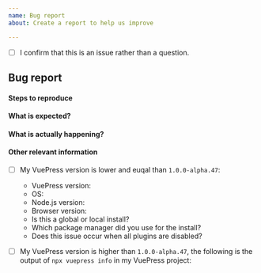 ```yaml
---
name: Bug report
about: Create a report to help us improve

---
```


<!-- Please don't delete this template or we'll close your issue -->
<!-- Before creating an issue please make sure you are using the latest version of VuePress. -->

<!-- Please confirm you will submit an issue. -->
<!-- Issues which contain questions or support requests will be closed. -->
<!-- (Update "[ ]" to "[x]" to check a box) -->

- [ ] I confirm that this is an issue rather than a question.

<!-- Please ask questions via following several ways. -->
<!-- https://vue-land.js.org/ -->
<!-- https://forum.vuejs.org/ -->
<!-- https://stackoverflow.com/questions/ask?tags=vuepress -->

## Bug report

#### Steps to reproduce

<!-- If you are reporting a bug that can ONLY be reproduced on your repository, PLEASE provide this repo link. That takes guessing work out of the way and saves us time. -->

<!-- If your repo isn't public, you can use this boilerplate to create a proper reproduction repo quickly: https://github.com/ulivz/template-vuepress -->

#### What is expected?

#### What is actually happening?

#### Other relevant information

<!-- Please choose one of the following and and fill in the information. -->
<!-- (Update "[ ]" to "[x]" to check a box) -->

- [ ] My VuePress version is lower and euqal than `1.0.0-alpha.47`:

  - VuePress version:
  - OS:
  - Node.js version: 
  - Browser version: 
  - Is this a global or local install? 
  - Which package manager did you use for the install?
  - Does this issue occur when all plugins are disabled?

- [ ] My VuePress version is higher than `1.0.0-alpha.47`, the following is the output of `npx vuepress info` in my VuePress project:
